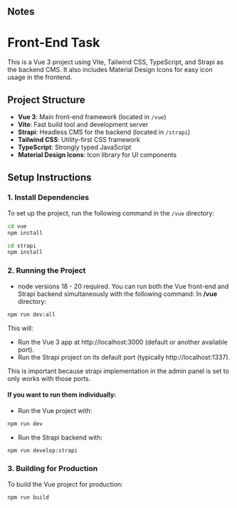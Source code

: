 ## Notes

# Front-End Task

This is a Vue 3 project using Vite, Tailwind CSS, TypeScript, and Strapi as the backend CMS. It also includes Material Design Icons for easy icon usage in the frontend.

## Project Structure

- **Vue 3**: Main front-end framework (located in `/vue`)
- **Vite**: Fast build tool and development server
- **Strapi**: Headless CMS for the backend (located in `/strapi`)
- **Tailwind CSS**: Utility-first CSS framework
- **TypeScript**: Strongly typed JavaScript
- **Material Design Icons**: Icon library for UI components

## Setup Instructions

### 1. Install Dependencies

To set up the project, run the following command in the `/vue` directory:

```bash
cd vue
npm install

cd strapi
npm install
```

### 2. Running the Project

- node versions 18 - 20 required.
You can run both the Vue front-end and Strapi backend simultaneously with the following command:
In **/vue** directory:
```bash
npm run dev:all
```
This will:
- Run the Vue 3 app at http://localhost:3000 (default or another available port).
- Run the Strapi project on its default port (typically http://localhost:1337).

This is important because strapi implementation in the admin panel is set to only works with those ports.

#### If you want to run them individually:

- Run the Vue project with:

```bash
npm run dev
```

- Run the Strapi backend with:
```bash
npm run develop:strapi
```

### 3. Building for Production
To build the Vue project for production:

```bash
npm run build
```
